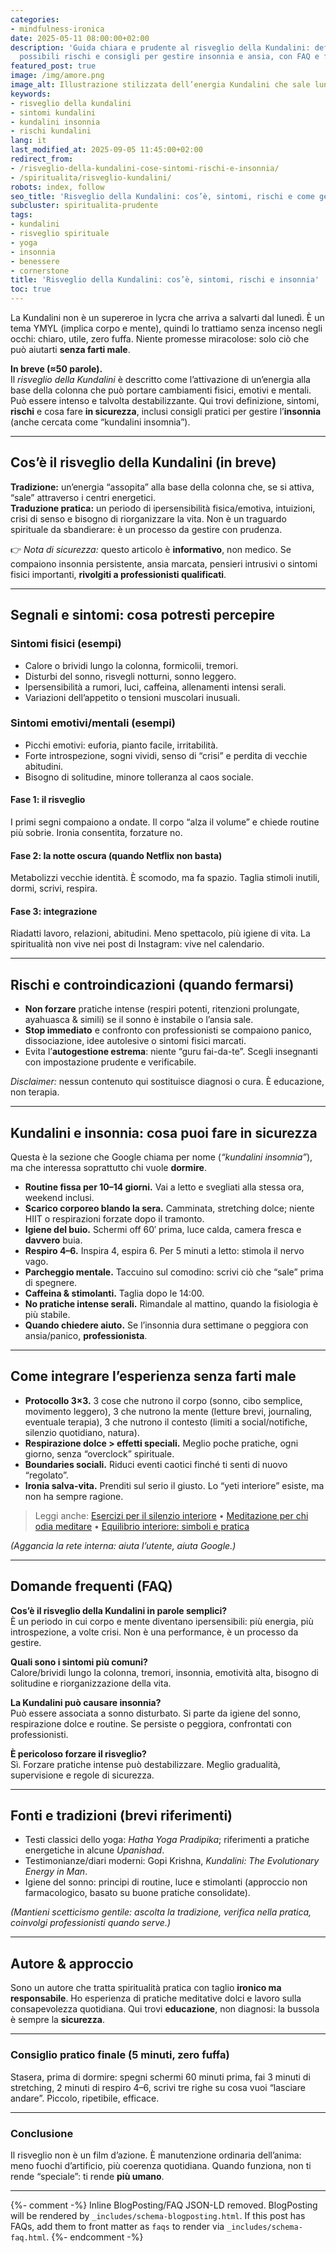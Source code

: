 ```yaml
---
categories:
- mindfulness-ironica
date: 2025-05-11 08:00:00+02:00
description: 'Guida chiara e prudente al risveglio della Kundalini: definizione, segnali,
  possibili rischi e consigli per gestire insonnia e ansia, con FAQ e fonti.'
featured_post: true
image: /img/amore.png
image_alt: Illustrazione stilizzata dell’energia Kundalini che sale lungo la colonna
keywords:
- risveglio della kundalini
- sintomi kundalini
- kundalini insonnia
- rischi kundalini
lang: it
last_modified_at: 2025-09-05 11:45:00+02:00
redirect_from:
- /risveglio-della-kundalini-cose-sintomi-rischi-e-insonnia/
- /spiritualita/risveglio-kundalini/
robots: index, follow
seo_title: 'Risveglio della Kundalini: cos’è, sintomi, rischi e come gestire l’insonnia'
subcluster: spiritualita-prudente
tags:
- kundalini
- risveglio spirituale
- yoga
- insonnia
- benessere
- cornerstone
title: 'Risveglio della Kundalini: cos’è, sintomi, rischi e insonnia'
toc: true
---
```

La Kundalini non è un supereroe in lycra che arriva a salvarti dal lunedì. È un tema YMYL (implica corpo e mente), quindi lo trattiamo senza incenso negli occhi: chiaro, utile, zero fuffa. Niente promesse miracolose: solo ciò che può aiutarti **senza farti male**.

**In breve (≈50 parole).**  
Il *risveglio della Kundalini* è descritto come l’attivazione di un’energia alla base della colonna che può portare cambiamenti fisici, emotivi e mentali. Può essere intenso e talvolta destabilizzante. Qui trovi definizione, sintomi, **rischi** e cosa fare **in sicurezza**, inclusi consigli pratici per gestire l’**insonnia** (anche cercata come “kundalini insomnia”).

---

## Cos’è il risveglio della Kundalini (in breve)

**Tradizione:** un’energia “assopita” alla base della colonna che, se si attiva, “sale” attraverso i centri energetici.  
**Traduzione pratica:** un periodo di ipersensibilità fisica/emotiva, intuizioni, crisi di senso e bisogno di riorganizzare la vita. Non è un traguardo spirituale da sbandierare: è un processo da gestire con prudenza.

👉 *Nota di sicurezza:* questo articolo è **informativo**, non medico. Se compaiono insonnia persistente, ansia marcata, pensieri intrusivi o sintomi fisici importanti, **rivolgiti a professionisti qualificati**.

---

## Segnali e sintomi: cosa potresti percepire

### Sintomi fisici (esempi)

- Calore o brividi lungo la colonna, formicolii, tremori.  
- Disturbi del sonno, risvegli notturni, sonno leggero.  
- Ipersensibilità a rumori, luci, caffeina, allenamenti intensi serali.  
- Variazioni dell’appetito o tensioni muscolari inusuali.

### Sintomi emotivi/mentali (esempi)

- Picchi emotivi: euforia, pianto facile, irritabilità.  
- Forte introspezione, sogni vividi, senso di “crisi” e perdita di vecchie abitudini.  
- Bisogno di solitudine, minore tolleranza al caos sociale.

#### Fase 1: il risveglio
I primi segni compaiono a ondate. Il corpo “alza il volume” e chiede routine più sobrie. Ironia consentita, forzature no.

#### Fase 2: la notte oscura (quando Netflix non basta)
Metabolizzi vecchie identità. È scomodo, ma fa spazio. Taglia stimoli inutili, dormi, scrivi, respira.

#### Fase 3: integrazione
Riadatti lavoro, relazioni, abitudini. Meno spettacolo, più igiene di vita. La spiritualità non vive nei post di Instagram: vive nel calendario.

---

## Rischi e controindicazioni (quando fermarsi)

- **Non forzare** pratiche intense (respiri potenti, ritenzioni prolungate, ayahuasca & simili) se il sonno è instabile o l’ansia sale.  
- **Stop immediato** e confronto con professionisti se compaiono panico, dissociazione, idee autolesive o sintomi fisici marcati.  
- Evita l’**autogestione estrema**: niente “guru fai-da-te”. Scegli insegnanti con impostazione prudente e verificabile.

*Disclaimer:* nessun contenuto qui sostituisce diagnosi o cura. È educazione, non terapia.

---

## Kundalini e insonnia: cosa puoi fare in sicurezza

Questa è la sezione che Google chiama per nome (*“kundalini insomnia”*), ma che interessa soprattutto chi vuole **dormire**.

- **Routine fissa per 10–14 giorni.** Vai a letto e svegliati alla stessa ora, weekend inclusi.  
- **Scarico corporeo blando la sera.** Camminata, stretching dolce; niente HIIT o respirazioni forzate dopo il tramonto.  
- **Igiene del buio.** Schermi off 60′ prima, luce calda, camera fresca e **davvero** buia.  
- **Respiro 4–6.** Inspira 4, espira 6. Per 5 minuti a letto: stimola il nervo vago.  
- **Parcheggio mentale.** Taccuino sul comodino: scrivi ciò che “sale” prima di spegnere.  
- **Caffeina & stimolanti.** Taglia dopo le 14:00.  
- **No pratiche intense serali.** Rimandale al mattino, quando la fisiologia è più stabile.  
- **Quando chiedere aiuto.** Se l’insonnia dura settimane o peggiora con ansia/panico, **professionista**.

---

## Come integrare l’esperienza senza farti male

- **Protocollo 3×3.** 3 cose che nutrono il corpo (sonno, cibo semplice, movimento leggero), 3 che nutrono la mente (letture brevi, journaling, eventuale terapia), 3 che nutrono il contesto (limiti a social/notifiche, silenzio quotidiano, natura).  
- **Respirazione dolce > effetti speciali.** Meglio poche pratiche, ogni giorno, senza “overclock” spirituale.  
- **Boundaries sociali.** Riduci eventi caotici finché ti senti di nuovo “regolato”.  
- **Ironia salva-vita.** Prenditi sul serio il giusto. Lo “yeti interiore” esiste, ma non ha sempre ragione.

> Leggi anche: [Esercizi per il silenzio interiore](/crescita-autentica/esercizi-silenzio-interiore/) • [Meditazione per chi odia meditare](/spiritualita/meditazione-per-chi-odia-meditare/) • [Equilibrio interiore: simboli e pratica](/spiritualita/equilibrio/)

*(Aggancia la rete interna: aiuta l’utente, aiuta Google.)*

---

## Domande frequenti (FAQ)

**Cos’è il risveglio della Kundalini in parole semplici?**  
È un periodo in cui corpo e mente diventano ipersensibili: più energia, più introspezione, a volte crisi. Non è una performance, è un processo da gestire.

**Quali sono i sintomi più comuni?**  
Calore/brividi lungo la colonna, tremori, insonnia, emotività alta, bisogno di solitudine e riorganizzazione della vita.

**La Kundalini può causare insonnia?**  
Può essere associata a sonno disturbato. Si parte da igiene del sonno, respirazione dolce e routine. Se persiste o peggiora, confrontati con professionisti.

**È pericoloso forzare il risveglio?**  
Sì. Forzare pratiche intense può destabilizzare. Meglio gradualità, supervisione e regole di sicurezza.

---

## Fonti e tradizioni (brevi riferimenti)

- Testi classici dello yoga: *Hatha Yoga Pradipika*; riferimenti a pratiche energetiche in alcune *Upanishad*.  
- Testimonianze/diari moderni: Gopi Krishna, *Kundalini: The Evolutionary Energy in Man*.  
- Igiene del sonno: principi di routine, luce e stimolanti (approccio non farmacologico, basato su buone pratiche consolidate).

*(Mantieni scetticismo gentile: ascolta la tradizione, verifica nella pratica, coinvolgi professionisti quando serve.)*

---

## Autore & approccio

Sono un autore che tratta spiritualità pratica con taglio **ironico ma responsabile**. Ho esperienza di pratiche meditative dolci e lavoro sulla consapevolezza quotidiana. Qui trovi **educazione**, non diagnosi: la bussola è sempre la **sicurezza**.

---

### Consiglio pratico finale (5 minuti, zero fuffa)

Stasera, prima di dormire: spegni schermi 60 minuti prima, fai 3 minuti di stretching, 2 minuti di respiro 4–6, scrivi tre righe su cosa vuoi “lasciare andare”. Piccolo, ripetibile, efficace.

---

### Conclusione

Il risveglio non è un film d’azione. È manutenzione ordinaria dell’anima: meno fuochi d’artificio, più coerenza quotidiana. Quando funziona, non ti rende “speciale”: ti rende **più umano**.

---

{%- comment -%} Inline BlogPosting/FAQ JSON-LD removed. BlogPosting will be rendered by `_includes/schema-blogposting.html`. If this post has FAQs, add them to front matter as `faqs` to render via `_includes/schema-faq.html`.
{%- endcomment -%}
